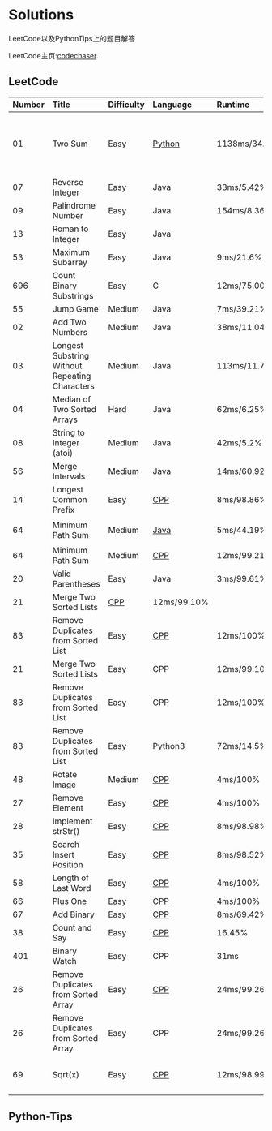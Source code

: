 # Solutions

LeetCode以及PythonTips上的题目解答

LeetCode主页:[codechaser](https://leetcode.com/coderchaser/).

## LeetCode

|Number|Title|Difficulty|Language|Runtime|Mind|
|:--|:--|:--|:--|:--|:--|
|01|Two Sum|Easy|[Python](https://github.com/foreverlms/solutions/blob/master/python/leetcode01.py)|1138ms/34.16%|列表转字典，哈希表|
|07|Reverse Integer|Easy|Java|33ms/5.42%||
|09|Palindrome Number|Easy|Java|154ms/8.36%||
|13|Roman to Integer|Easy|Java||
|53|Maximum Subarray|Easy|Java|9ms/21.6%||
|696|Count Binary Substrings|Easy|C|12ms/75.00%||
|55|Jump Game|Medium|Java|7ms/39.21%||
|02|Add Two Numbers|Medium|Java|38ms/11.04%||
|03|Longest Substring Without Repeating Characters|Medium|Java|113ms/11.73%||
|04|Median of Two Sorted Arrays|Hard|Java|62ms/6.25%||
|08|String to Integer (atoi)|Medium|Java|42ms/5.2%||
|56|Merge Intervals|Medium|Java|14ms/60.92%||
|14|Longest Common Prefix|Easy|[CPP](https://github.com/foreverlms/solutions/blob/master/cpp/src/leetcode14.cpp)|8ms/98.86%||
|64|Minimum Path Sum|Medium|[Java](https://github.com/foreverlms/solutions/blob/master/java/src/com/bob/Solution.java)|5ms/44.19%|动态规划|
|64|Minimum Path Sum|Medium|[CPP](https://github.com/foreverlms/solutions/blob/master/cpp/src/leetcode64.cpp)|12ms/99.21%||
|20|Valid Parentheses|Easy|Java|3ms/99.61%||
|21|Merge Two Sorted Lists|[CPP](https://github.com/foreverlms/solutions/blob/master/cpp/src/leetcode21.cpp)|12ms/99.10%||
|83|Remove Duplicates from Sorted List|Easy|[CPP](https://github.com/foreverlms/solutions/blob/master/cpp/src/leetcode83.cpp)|12ms/100%||
|21|Merge Two Sorted Lists|Easy|CPP|12ms/99.10%||
|83|Remove Duplicates from Sorted List|Easy|CPP|12ms/100%||
|83|Remove Duplicates from Sorted List|Easy|Python3|72ms/14.5%||
|48|Rotate Image|Medium|[CPP](https://github.com/foreverlms/solutions/blob/master/cpp/src/leetcode48.cpp)|4ms/100%||
|27|Remove Element|Easy|[CPP](https://github.com/foreverlms/solutions/blob/master/cpp/src/leetcode21.cpp)|4ms/100%||
|28|Implement strStr()|Easy|[CPP](https://github.com/foreverlms/solutions/blob/master/cpp/src/leetcode28.cpp)|8ms/98.98%||
|35|Search Insert Position|Easy|[CPP](https://github.com/foreverlms/solutions/blob/master/cpp/src/leetcode35.cpp)|8ms/98.52%||
|58|Length of Last Word|Easy|[CPP](https://github.com/foreverlms/solutions/blob/master/cpp/src/leetcod58.cpp)|4ms/100%||
|66|Plus One|Easy|[CPP](https://github.com/foreverlms/solutions/blob/master/cpp/src/leetcode66.cpp)|4ms/100%||
|67|Add Binary|Easy|[CPP](https://github.com/foreverlms/solutions/blob/master/cpp/src/leetcode67.cpp)|8ms/69.42%||
|38|Count and Say|Easy|[CPP](https://github.com/foreverlms/solutions/blob/master/cpp/src/leetcode38.cpp)|16.45%||
|401|Binary Watch|Easy|CPP|31ms||
|26|Remove Duplicates from Sorted Array|Easy|[CPP](https://github.com/foreverlms/solutions/blob/master/cpp/src/leetcode26.cpp)|24ms/99.26%||
|26|Remove Duplicates from Sorted Array|Easy|CPP|24ms/99.26%||
|69|Sqrt(x)|Easy|[CPP](https://github.com/foreverlms/solutions/blob/master/cpp/src/leetcode69.cpp)|12ms/98.99%|牛顿迭代法|


## Python-Tips
